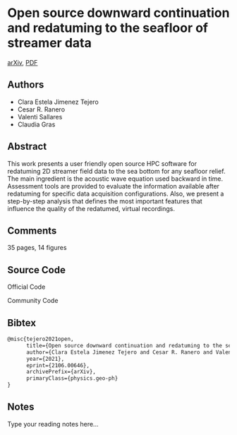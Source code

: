 
# Open source downward continuation and redatuming to the seafloor of streamer data

[arXiv](https://arxiv.org/abs/2106.0646), [PDF](https://arxiv.org/pdf/2106.0646.pdf)

## Authors

- Clara Estela Jimenez Tejero
- Cesar R. Ranero
- Valenti Sallares
- Claudia Gras

## Abstract

This work presents a user friendly open source HPC software for redatuming 2D streamer field data to the sea bottom for any seafloor relief. The main ingredient is the acoustic wave equation used backward in time. Assessment tools are provided to evaluate the information available after redatuming for specific data acquisition configurations. Also, we present a step-by-step analysis that defines the most important features that influence the quality of the redatumed, virtual recordings.

## Comments

35 pages, 14 figures

## Source Code

Official Code



Community Code



## Bibtex

```tex
@misc{tejero2021open,
      title={Open source downward continuation and redatuming to the seafloor of streamer data}, 
      author={Clara Estela Jimenez Tejero and Cesar R. Ranero and Valenti Sallares and Claudia Gras},
      year={2021},
      eprint={2106.00646},
      archivePrefix={arXiv},
      primaryClass={physics.geo-ph}
}
```

## Notes

Type your reading notes here...

